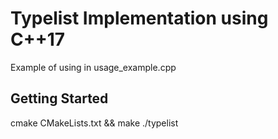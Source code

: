 # Typelist Implementation using C++17

Example of using in usage_example.cpp

## Getting Started

cmake CMakeLists.txt && make
./typelist
